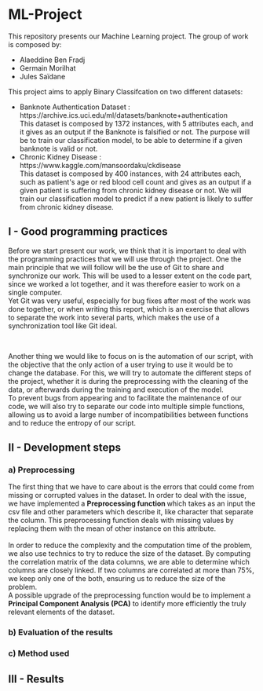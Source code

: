 # ML-Project
This repository presents our Machine Learning project. The group of work is composed by:

<ul>
  <li> Alaeddine Ben Fradj</li>
    <li> Germain Morilhat</li>
    <li> Jules Saïdane</li>


  </ul>
  
This project aims to apply Binary Classifcation on two different datasets: 
<ul>
  <li> Banknote Authentication Dataset : https://archive.ics.uci.edu/ml/datasets/banknote+authentication <br>
    This dataset is composed by 1372 instances, with 5 attributes each, and it gives as an output if the Banknote is falsified or not. The purpose will be to train our classification model, to be able to determine if a given banknote is valid or not.
  </li>
  <li> Chronic Kidney Disease : https://www.kaggle.com/mansoordaku/ckdisease <br>
    This dataset is composed by 400 instances, with 24 attributes each, such as patient's age or red blood cell count and gives as an output if a given patient is suffering from chronic kidney disease or not. We will train our classification model to predict if a new patient is likely to suffer from chronic kidney disease.
  </li>
</ul>

<h2>I - Good programming practices </h2>

<p>
Before we start present our work, we think that it is important to deal with the programming practices that we will use through the project. One the main principle that we will follow will be the use of Git to share and synchronize our work. This will be used to a lesser extent on the code part, since we worked a lot together, and it was therefore easier to work on a single computer.<br> Yet Git was very useful, especially for bug fixes after most of the work was done together, or when writing this report, which is an exercise that allows to separate the work into several parts, which makes the use of a synchronization tool like Git ideal.
</p>
<br>
<p>
Another thing we would like to focus on is the automation of our script, with the objective that the only action of a user trying to use it would be to change the database. For this, we will try to automate the different steps of the project, whether it is during the preprocessing with the cleaning of the data, or afterwards during the training and execution of the model.<br> To prevent bugs from appearing and to facilitate the maintenance of our code, we will also try to separate our code into multiple simple functions, allowing us to avoid a large number of incompatibilities between functions and to reduce the entropy of our script.

</p>

<h2> II - Development steps </h2>

<h3> a) Preprocessing</h3>

The first thing that we have to care about is the errors that could come from missing or corrupted values in the dataset. In order to deal with the issue, we have implemented a <b> Preprocessing function </b> which takes as an input the csv file and other parameters which describe it, like character that separate the column. This preprocessing function deals with missing values by replacing them with the mean of other instance on this attribute. <br>
<br>
In order to reduce the complexity and the computation time of the problem, we also use technics to try to reduce the size of the dataset. By computing the correlation matrix of the data columns, we are able to determine which columns are closely linked. If two columns are correlated at more than 75%, we keep only one of the both, ensuring us to reduce the size of the problem.
<br> A possible upgrade of the preprocessing function would be to implement a <b>Principal Component Analysis (PCA)</b> to identify more efficiently the truly relevant elements of the dataset.

<h3> b) Evaluation of the results </h3>




<h3> c) Method used </h3>


<h2> III - Results </h2>
